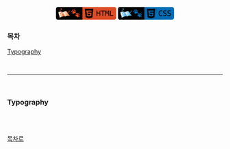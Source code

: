 <p align="center">
    <a href="https://github.com/seol-yu/TIL/tree/master/HTML_CSS/HTML_CSS/CSS">
    <img src="https://github.com/seol-yu/TIL/blob/master/images/html-badge-logo.png?raw=true" height=30 /></a>
    <a href="https://github.com/seol-yu/TIL/tree/master/HTML_CSS/HTML_CSS/CSS">
    <img src="https://github.com/seol-yu/TIL/blob/master/images/css-badge-logo.png?raw=true" height=30 /></a>
</p>


### 목차

[Typography](#Typography)

<br />

---

<br />

### Typography

<br />


<br />

[목차로](#목차)

<br />
